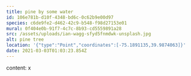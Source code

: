 ```yaml
---
title: pine by some water
id: 106e781b-d10f-4348-bd6c-0c62b9e00d97
species: c6de9fe2-d462-42c9-b548-f98d27153e01
mural: 0f404e0b-91f7-4c7c-8b93-cd5559891a28
src: /assets/uploads/ian-wagg-sfyd5fnmdwk-unsplash.jpg
alt: pine tree
location: '{"type":"Point","coordinates":[-75.1891135,39.9874063]}'
date: 2021-03-03T01:03:23.854Z
---
```

content: x
